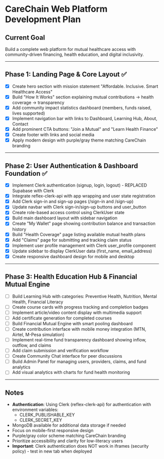 # CareChain Web Platform Development Plan

## Current Goal
Build a complete web platform for mutual healthcare access with community-driven financing, health education, and digital inclusivity.

---

## Phase 1: Landing Page & Core Layout ✅
- [x] Create hero section with mission statement "Affordable. Inclusive. Smart Healthcare Access"
- [x] Build "How It Works" section explaining mutual contributions → health coverage → transparency
- [x] Add community impact statistics dashboard (members, funds raised, lives supported)
- [x] Implement navigation bar with links to Dashboard, Learning Hub, About, Contact
- [x] Add prominent CTA buttons: "Join a Mutual" and "Learn Health Finance"
- [x] Create footer with links and social media
- [x] Apply modern design with purple/gray theme matching CareChain branding

---

## Phase 2: User Authentication & Dashboard Foundation ✅
- [x] Implement Clerk authentication (signup, login, logout) - REPLACED Supabase with Clerk
- [x] Integrate reflex-clerk-api with app wrapping and user state registration
- [x] Add Clerk sign-in and sign-up pages (/sign-in and /sign-up)
- [x] Update navbar with Clerk sign-in/sign-up buttons and user_button
- [x] Create role-based access control using ClerkUser state
- [x] Build main dashboard layout with sidebar navigation
- [x] Create "My Wallet" page showing contribution balance and transaction history
- [x] Build "Health Coverage" page listing available mutual health plans
- [x] Add "Claims" page for submitting and tracking claim status
- [x] Implement user profile management with Clerk user_profile component
- [x] Update sidebar to display ClerkUser data (first_name, email_address)
- [x] Create responsive dashboard design for mobile and desktop

---

## Phase 3: Health Education Hub & Financial Mutual Engine
- [ ] Build Learning Hub with categories: Preventive Health, Nutrition, Mental Health, Financial Literacy
- [ ] Create course cards with progress tracking and completion badges
- [ ] Implement article/video content display with multimedia support
- [ ] Add certificate generation for completed courses
- [ ] Build Financial Mutual Engine with smart pooling dashboard
- [ ] Create contribution interface with mobile money integration (MTN, Airtel, M-Pesa simulation)
- [ ] Implement real-time fund transparency dashboard showing inflow, outflow, and claims
- [ ] Add claim submission and verification workflow
- [ ] Create Community Chat interface for peer discussions
- [ ] Build Admin Panel for managing users, providers, claims, and fund analytics
- [ ] Add visual analytics with charts for fund health monitoring

---

## Notes
- **Authentication**: Using Clerk (reflex-clerk-api) for authentication with environment variables:
  - CLERK_PUBLISHABLE_KEY
  - CLERK_SECRET_KEY
- MongoDB available for additional data storage if needed
- Focus on mobile-first responsive design
- Purple/gray color scheme matching CareChain branding
- Prioritize accessibility and clarity for low-literacy users
- **Important**: Clerk authentication does NOT work in iframes (security policy) - test in new tab when deployed
